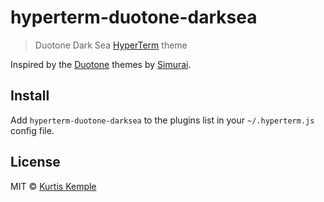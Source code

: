 # hyperterm-duotone-darksea

> Duotone Dark Sea [HyperTerm](https://hyperterm.org) theme

Inspired by the [Duotone](http://simurai.com/projects/2016/01/01/duotone-themes/) themes by [Simurai](http://simurai.com/).

## Install

Add `hyperterm-duotone-darksea` to the plugins list in your `~/.hyperterm.js` config file.


## License

MIT © [Kurtis Kemple](https://twitter.com/kurtiskemple)
